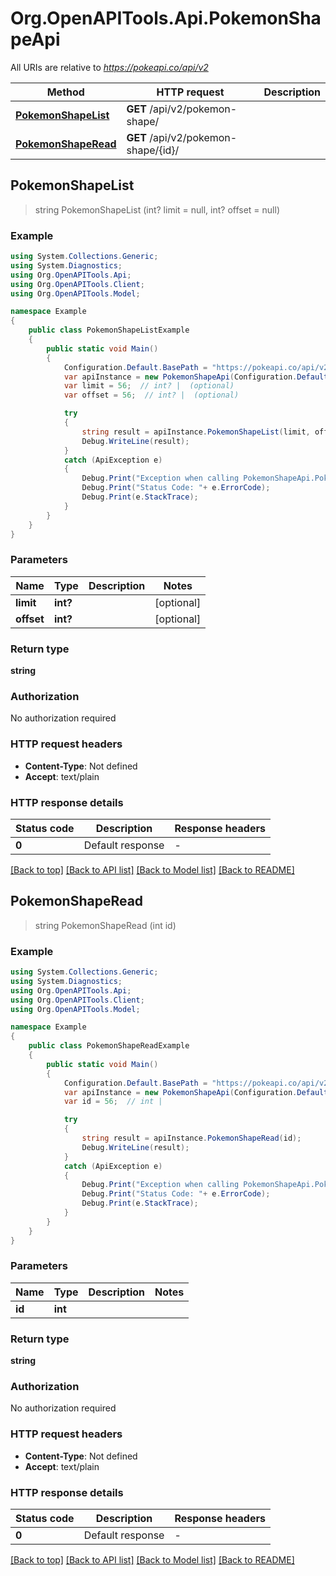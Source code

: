 # Org.OpenAPITools.Api.PokemonShapeApi

All URIs are relative to *https://pokeapi.co/api/v2*

Method | HTTP request | Description
------------- | ------------- | -------------
[**PokemonShapeList**](PokemonShapeApi.md#pokemonshapelist) | **GET** /api/v2/pokemon-shape/ | 
[**PokemonShapeRead**](PokemonShapeApi.md#pokemonshaperead) | **GET** /api/v2/pokemon-shape/{id}/ | 



## PokemonShapeList

> string PokemonShapeList (int? limit = null, int? offset = null)



### Example

```csharp
using System.Collections.Generic;
using System.Diagnostics;
using Org.OpenAPITools.Api;
using Org.OpenAPITools.Client;
using Org.OpenAPITools.Model;

namespace Example
{
    public class PokemonShapeListExample
    {
        public static void Main()
        {
            Configuration.Default.BasePath = "https://pokeapi.co/api/v2";
            var apiInstance = new PokemonShapeApi(Configuration.Default);
            var limit = 56;  // int? |  (optional) 
            var offset = 56;  // int? |  (optional) 

            try
            {
                string result = apiInstance.PokemonShapeList(limit, offset);
                Debug.WriteLine(result);
            }
            catch (ApiException e)
            {
                Debug.Print("Exception when calling PokemonShapeApi.PokemonShapeList: " + e.Message );
                Debug.Print("Status Code: "+ e.ErrorCode);
                Debug.Print(e.StackTrace);
            }
        }
    }
}
```

### Parameters


Name | Type | Description  | Notes
------------- | ------------- | ------------- | -------------
 **limit** | **int?**|  | [optional] 
 **offset** | **int?**|  | [optional] 

### Return type

**string**

### Authorization

No authorization required

### HTTP request headers

- **Content-Type**: Not defined
- **Accept**: text/plain


### HTTP response details
| Status code | Description | Response headers |
|-------------|-------------|------------------|
| **0** | Default response |  -  |

[[Back to top]](#)
[[Back to API list]](../README.md#documentation-for-api-endpoints)
[[Back to Model list]](../README.md#documentation-for-models)
[[Back to README]](../README.md)


## PokemonShapeRead

> string PokemonShapeRead (int id)



### Example

```csharp
using System.Collections.Generic;
using System.Diagnostics;
using Org.OpenAPITools.Api;
using Org.OpenAPITools.Client;
using Org.OpenAPITools.Model;

namespace Example
{
    public class PokemonShapeReadExample
    {
        public static void Main()
        {
            Configuration.Default.BasePath = "https://pokeapi.co/api/v2";
            var apiInstance = new PokemonShapeApi(Configuration.Default);
            var id = 56;  // int | 

            try
            {
                string result = apiInstance.PokemonShapeRead(id);
                Debug.WriteLine(result);
            }
            catch (ApiException e)
            {
                Debug.Print("Exception when calling PokemonShapeApi.PokemonShapeRead: " + e.Message );
                Debug.Print("Status Code: "+ e.ErrorCode);
                Debug.Print(e.StackTrace);
            }
        }
    }
}
```

### Parameters


Name | Type | Description  | Notes
------------- | ------------- | ------------- | -------------
 **id** | **int**|  | 

### Return type

**string**

### Authorization

No authorization required

### HTTP request headers

- **Content-Type**: Not defined
- **Accept**: text/plain


### HTTP response details
| Status code | Description | Response headers |
|-------------|-------------|------------------|
| **0** | Default response |  -  |

[[Back to top]](#)
[[Back to API list]](../README.md#documentation-for-api-endpoints)
[[Back to Model list]](../README.md#documentation-for-models)
[[Back to README]](../README.md)

